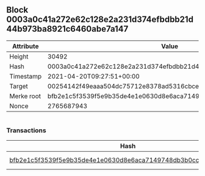 ## Block 0003a0c41a272e62c128e2a231d374efbdbb21d44b973ba8921c6460abe7a147

Attribute | Value
--- | ---
Height | 30492
Hash | 0003a0c41a272e62c128e2a231d374efbdbb21d44b973ba8921c6460abe7a147
Timestamp | 2021-04-20T09:27:51+00:00
Target | 00254142f49eaaa504dc75712e8378ad5316cbcead634704b3734b6271167cc4
Merke root | bfb2e1c5f3539f5e9b35de4e1e0630d8e6aca7149748db3b0cc1a6f5e188a6aa
Nonce | 2765687943

```

```

### Transactions

Hash | Amount
--- | ---
[bfb2e1c5f3539f5e9b35de4e1e0630d8e6aca7149748db3b0cc1a6f5e188a6aa](bfb2e1c5f3539f5e9b35de4e1e0630d8e6aca7149748db3b0cc1a6f5e188a6aa.md) | 10.00000000 SKEPTI 
